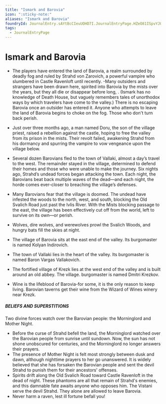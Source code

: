 ```yaml
---
title: "Ismark and Barovia"
icon: ":sticky-note:"
aliases: "Ismark and Barovia"
foundryId: JournalEntry.sAYtBcCIeuUOHD7I.JournalEntryPage.HZeO81ISpvYJQQsG
tags:
  - JournalEntryPage
---
```


# Ismark and Barovia
- The players have entered the land of Barovia, a realm surrounded by deadly fog and ruled by Strahd von Zarovich, a powerful vampire who slumbered in Castle Ravenloft until recently.
-Many outsiders and strangers have been drawn here, spirited into Barovia by the mists over the years, but they all die or disappear before long, . (Ismark has no knowledge of Death House, but vaguely remembers tales of unorthodox ways by which travelers have come to the valley.) There is no escaping Barovia once an outsider has entered it. Anyone who attempts to leave the land of Barovia begins to choke on the fog. Those who don't turn back perish.
- Just over three months ago, a man named Doru, the son of the village priest, raised a rebellion against the castle, hoping to free the valley from its prison in the mists. Their revolt failed, awakening Strahd from his dormancy and spurring the vampire to vow vengeance upon the village below.
- Several dozen Barovians fled to the town of Vallaki, almost a day’s travel to the west. The remainder stayed in the village, determined to defend their homes and those who were unable to make the journey.
Six nights ago, Strahd’s undead forces began attacking the town. Each night, the Barovians beat back multiple waves of the dead—and each night, the horde comes ever-closer to breaching the village’s defenses.
- Many Barovians fear that the village is doomed. The undead have infested the woods to the north, west, and south, blocking the Old Svalich Road just past the Ivlis River. With the Mists blocking passage to the east, the village has been effectively cut off from the world, left to survive on its own—or perish.
- Wolves, dire wolves, and werewolves prowl the Svalich
Woods, and hungry bats fill the skies at night.


- The village of Barovia sits at the east end of the valley.
Its burgomaster is named Kolyan Indirovich.
- The town of Vallaki lies in the heart of the valley. Its
burgomaster is named Baron Vargas Vallakovich.
- The fortified village of Krezk lies at the west end of
the valley and is built around an old abbey. The village.
burgomaster is named Dmitri Krezkov.
- Wine is the lifeblood of Barovia-for some, it is the
only reason to keep living. Barovian taverns get their
wine from the Wizard of Wines winery near Krezk.


##### BELIEFS AND SUPERSTITIONS
Two divine forces watch over the Barovian people: the
Morninglord and Mother Night.
- Before the curse of Strahd befell the land, the Morninglord
watched over the Barovian people from sunrise
until sundown. Now, the sun has not shone unobscured
for centuries, and the Morninglord no longer
answers their prayers.
- The presence of Mother Night is felt most strongly
between dusk and dawn, although nighttime prayers
to her go unanswered. It is widely believed that she
has forsaken the Barovian people and sent the devil
Strahd to punish them for their ancestors' offenses.
- Spirits drift along the Old Svalich Road toward Castle
Ravenloft in the dead of night. These phantoms are all
that remain of Strahd's enemies, and this damnable
fate awaits anyone who opposes him.
The Vistani serve the devil Strahd. They alone are allowed
to leave Barovia.
- Never harm a raven, lest ill fortune befall you!